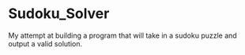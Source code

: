 # Sudoku_Solver
My attempt at building a program that will take in a sudoku puzzle and output a valid solution.
